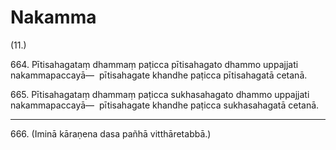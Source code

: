 

# Nakamma






(11.)

664\. Pītisahagataṃ dhammaṃ paṭicca pītisahagato dhammo uppajjati nakammapaccayā—  pītisahagate khandhe paṭicca pītisahagatā cetanā.

665\. Pītisahagataṃ dhammaṃ paṭicca sukhasahagato dhammo uppajjati nakammapaccayā—  pītisahagate khandhe paṭicca sukhasahagatā cetanā.

---

666\. (Iminā kāraṇena dasa pañhā vitthāretabbā.)





